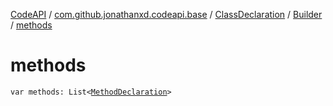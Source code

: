 [CodeAPI](../../../index.md) / [com.github.jonathanxd.codeapi.base](../../index.md) / [ClassDeclaration](../index.md) / [Builder](index.md) / [methods](.)

# methods

`var methods: List<`[`MethodDeclaration`](../../-method-declaration/index.md)`>`